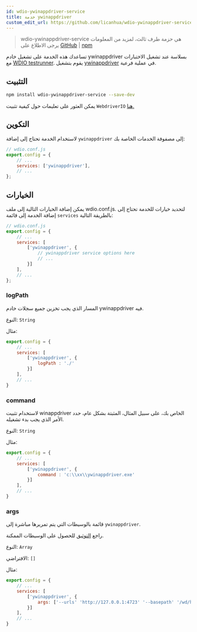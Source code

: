 ```yaml
---
id: wdio-ywinappdriver-service
title: خدمة ywinappdriver
custom_edit_url: https://github.com/licanhua/wdio-ywinappdriver-service/edit/main/README.md
---
```



> wdio-ywinappdriver-service هي حزمة طرف ثالث، لمزيد من المعلومات يرجى الاطلاع على [GitHub](https://github.com/licanhua/wdio-ywinappdriver-service) | [npm](https://www.npmjs.com/package/wdio-ywinappdriver-service)

تساعدك هذه الخدمة على تشغيل خادم ywinappdriver بسلاسة عند تشغيل الاختبارات مع [WDIO testrunner](https://webdriver.io/guide/testrunner/gettingstarted.html). يقوم بتشغيل [ywinappdriver](https://github.com/licanhua/YWinAppDriver) في عملية فرعية.

## التثبيت

```bash
npm install wdio-ywinappdriver-service --save-dev
```

يمكن العثور على تعليمات حول كيفية تثبيت `WebdriverIO` [هنا.](https://webdriver.io/docs/gettingstarted.html)

## التكوين

لاستخدام الخدمة تحتاج إلى إضافة `ywinappdriver` إلى مصفوفة الخدمات الخاصة بك:

```js
// wdio.conf.js
export.config = {
    // ...
    services: ['ywinappdriver'],
    // ...
};
```

## الخيارات

يمكن إضافة الخيارات التالية إلى ملف wdio.conf.js. لتحديد خيارات للخدمة تحتاج إلى إضافة الخدمة إلى قائمة `services` بالطريقة التالية:

```js
// wdio.conf.js
export.config = {
    // ...
    services: [
        ['ywinappdriver', {
            // ywinappdriver service options here
            // ...
        }]
    ],
    // ...
};
```

### logPath

المسار الذي يجب تخزين جميع سجلات خادم ywinappdriver فيه.

النوع: `String`

مثال:

```js
export.config = {
    // ...
    services: [
        ['ywinappdriver', {
            logPath : './'
        }]
    ],
    // ...
}
```

### command

لاستخدام تثبيت winappdriver الخاص بك، على سبيل المثال، المثبتة بشكل عام، حدد الأمر الذي يجب بدء تشغيله.

النوع: `String`

مثال:

```js
export.config = {
    // ...
    services: [
        ['ywinappdriver', {
            command : 'c:\\xx\\ywinappdriver.exe'
        }]
    ],
    // ...
}
```

### args

قائمة بالوسيطات التي يتم تمريرها مباشرة إلى `ywinappdriver`.

راجع [التوثيق](https://github.com/licanhua/ywinappdriver) للحصول على الوسيطات الممكنة.

النوع: `Array`

الافتراضي: `[]`

مثال:

```js
export.config = {
    // ...
    services: [
        ['ywinappdriver', {
            args: ['--urls' 'http://127.0.0.1:4723' '--basepath' '/wd/hub']
        }]
    ],
    // ...
}
```